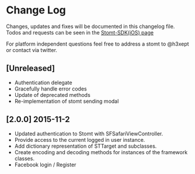 # Change Log
Changes, updates and fixes will be documented in this changelog file.
Todos and requests can be seen in the [Stomt-SDK(iOS) page](https://www.stomt.com/stomt-ios-sdk)

For platform independent questions feel free to address a stomt to @h3xept or contact via twitter.

## [Unreleased]
- Authentication delegate
- Gracefully handle error codes
- Update of deprecated methods
- Re-implementation of stomt sending modal

## [2.0.0] 2015-11-2
- Updated authentication to Stomt with SFSafariViewController.
- Provide access to the current logged in user instance.
- Add dictionary representation of STTarget and subclasses.
- Create encoding and decoding methods for instances of the framework classes.
- Facebook login / Register
